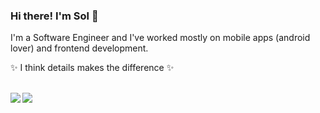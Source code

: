 ### Hi there! I'm Sol 👋

I'm a Software Engineer and I've worked mostly on mobile apps (android lover) and frontend development.

✨ I think details makes the difference ✨

<br>
<!-- Credit to https://github.com/anuraghazra/github-readme-stats -->
<div>
    <img align="left" src="https://github-readme-stats.vercel.app/api?username=solrubado&count_private=true&show_icons=true&theme=radical" />
    <img align="center" src="https://github-readme-stats.vercel.app/api/top-langs/?username=solrubado&langs_count=4&theme=radical" />
</div>
<br><br>

  

